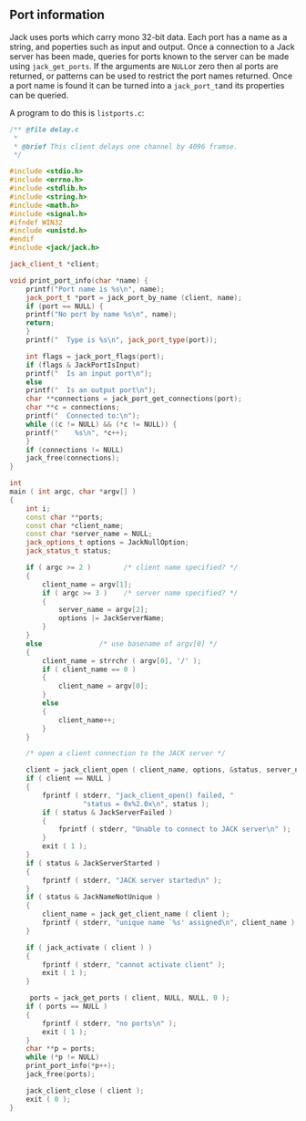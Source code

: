 
##  Port information 


Jack uses ports which carry mono 32-bit data. Each port has a name as a string,
and poperties such as input and output.
Once a connection to a Jack server has been made, queries for ports known
to the server can be made using `jack_get_ports`.
If the arguments are `NULL`or zero then al ports are
returned, or patterns can be used to restrict the port names returned.
Once a port name is found it can be turned into a `jack_port_t`and its properties can be queried.


A program to do this is `listports.c`:

```cpp
/** @file delay.c
 *
 * @brief This client delays one channel by 4096 framse.
 */

#include <stdio.h>
#include <errno.h>
#include <stdlib.h>
#include <string.h>
#include <math.h>
#include <signal.h>
#ifndef WIN32
#include <unistd.h>
#endif
#include <jack/jack.h>

jack_client_t *client;

void print_port_info(char *name) {
    printf("Port name is %s\n", name);
    jack_port_t *port =	jack_port_by_name (client, name);
    if (port == NULL) {
	printf("No port by name %s\n", name);
	return;
    }
    printf("  Type is %s\n", jack_port_type(port));

    int flags = jack_port_flags(port);
    if (flags & JackPortIsInput) 
	printf("  Is an input port\n");
    else
	printf("  Is an output port\n");
    char **connections = jack_port_get_connections(port);
    char **c = connections;
    printf("  Connected to:\n");
    while ((c != NULL) && (*c != NULL)) {
	printf("    %s\n", *c++);
    }
    if (connections != NULL)
	jack_free(connections);
}

int
main ( int argc, char *argv[] )
{
    int i;
    const char **ports;
    const char *client_name;
    const char *server_name = NULL;
    jack_options_t options = JackNullOption;
    jack_status_t status;

    if ( argc >= 2 )        /* client name specified? */
    {
        client_name = argv[1];
        if ( argc >= 3 )    /* server name specified? */
        {
            server_name = argv[2];
            options |= JackServerName;
        }
    }
    else              /* use basename of argv[0] */
    {
        client_name = strrchr ( argv[0], '/' );
        if ( client_name == 0 )
        {
            client_name = argv[0];
        }
        else
        {
            client_name++;
        }
    }

    /* open a client connection to the JACK server */

    client = jack_client_open ( client_name, options, &status, server_name );
    if ( client == NULL )
    {
        fprintf ( stderr, "jack_client_open() failed, "
                  "status = 0x%2.0x\n", status );
        if ( status & JackServerFailed )
        {
            fprintf ( stderr, "Unable to connect to JACK server\n" );
        }
        exit ( 1 );
    }
    if ( status & JackServerStarted )
    {
        fprintf ( stderr, "JACK server started\n" );
    }
    if ( status & JackNameNotUnique )
    {
        client_name = jack_get_client_name ( client );
        fprintf ( stderr, "unique name `%s' assigned\n", client_name );
    }

    if ( jack_activate ( client ) )
    {
        fprintf ( stderr, "cannot activate client" );
        exit ( 1 );
    }

     ports = jack_get_ports ( client, NULL, NULL, 0 );
    if ( ports == NULL )
    {
        fprintf ( stderr, "no ports\n" );
        exit ( 1 );
    }
    char **p = ports;
    while (*p != NULL)
	print_port_info(*p++);
    jack_free(ports);

    jack_client_close ( client );
    exit ( 0 );
}
```
